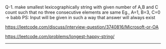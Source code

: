 Q-1. make smallest lexicographically string with given number of A,B and C count such that no three consecutive elements are same
Eg., A=1, B=3, C=0 -> babb
PS: Input will be given in such a way that answer will always exist

https://leetcode.com/discuss/interview-question/3740816/Microsoft-or-OA

https://leetcode.com/problems/longest-happy-string/

------
